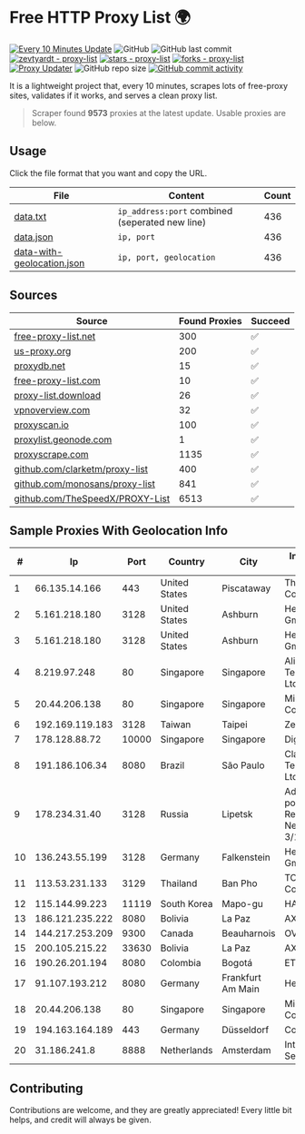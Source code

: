 
# Free HTTP Proxy List 🌍

[![Every 10 Minutes Update](https://github.com/mertguvencli/http-proxy-list/actions/workflows/main.yml/badge.svg?branch=main)](https://github.com/mertguvencli/http-proxy-list/actions/workflows/main.yml)
![GitHub](https://img.shields.io/github/license/mertguvencli/http-proxy-list)
![GitHub last commit](https://img.shields.io/github/last-commit/mertguvencli/http-proxy-list)
[![zevtyardt - proxy-list](https://img.shields.io/static/v1?label=zevtyardt&message=proxy-list&color=blue&logo=github)](https://github.com/zevtyardt/proxy-list "Go to GitHub repo")
[![stars - proxy-list](https://img.shields.io/github/stars/zevtyardt/proxy-list?style=social)](https://github.com/zevtyardt/proxy-list)
[![forks - proxy-list](https://img.shields.io/github/forks/zevtyardt/proxy-list?style=social)](https://github.com/zevtyardt/proxy-list)
[![Proxy Updater](https://github.com/zevtyardt/proxy-list/workflows/Proxy%20Updater/badge.svg)](https://github.com/zevtyardt/proxy-list/actions?query=workflow:"Proxy+Updater")
![GitHub repo size](https://img.shields.io/github/repo-size/zevtyardt/proxy-list)
[![GitHub commit activity](https://img.shields.io/github/commit-activity/m/zevtyardt/proxy-list?logo=commits)](https://github.com/zevtyardt/proxy-list/commits/main)

It is a lightweight project that, every 10 minutes, scrapes lots of free-proxy sites, validates if it works, and serves a clean proxy list.

> Scraper found **9573** proxies at the latest update. Usable proxies are below.

## Usage

Click the file format that you want and copy the URL.

|File|Content|Count|
|----|-------|-----|
|[data.txt](https://raw.githubusercontent.com/mertguvencli/http-proxy-list/main/proxy-list/data.txt)|`ip_address:port` combined (seperated new line)|436|
|[data.json](https://raw.githubusercontent.com/mertguvencli/http-proxy-list/main/proxy-list/data.json)|`ip, port`|436|
|[data-with-geolocation.json](https://raw.githubusercontent.com/mertguvencli/http-proxy-list/main/proxy-list/data-with-geolocation.json)|`ip, port, geolocation`|436|

## Sources

|Source|Found Proxies|Succeed|
|------|-------------|-------|
|[free-proxy-list.net](https://free-proxy-list.net)|300|✅|
|[us-proxy.org](https://www.us-proxy.org)|200|✅|
|[proxydb.net](http://proxydb.net)|15|✅|
|[free-proxy-list.com](https://free-proxy-list.com/?page=&port=&type%5B%5D=http&type%5B%5D=https&up_time=0&search=Search)|10|✅|
|[proxy-list.download](https://www.proxy-list.download/HTTP)|26|✅|
|[vpnoverview.com](https://vpnoverview.com/privacy/anonymous-browsing/free-proxy-servers)|32|✅|
|[proxyscan.io](https://www.proxyscan.io)|100|✅|
|[proxylist.geonode.com](https://proxylist.geonode.com/api/proxy-list?limit=300&page=1&sort_by=lastChecked&sort_type=desc&protocols=http,https)|1|✅|
|[proxyscrape.com](https://api.proxyscrape.com/v2/?request=displayproxies&protocol=http&timeout=10000&country=all&ssl=all&anonymity=all)|1135|✅|
|[github.com/clarketm/proxy-list](https://raw.githubusercontent.com/clarketm/proxy-list/master/proxy-list-raw.txt)|400|✅|
|[github.com/monosans/proxy-list](https://raw.githubusercontent.com/monosans/proxy-list/main/proxies/http.txt)|841|✅|
|[github.com/TheSpeedX/PROXY-List](https://raw.githubusercontent.com/TheSpeedX/PROXY-List/master/http.txt)|6513|✅|


## Sample Proxies With Geolocation Info

|#|Ip|Port|Country|City|Internet Service Provider|
|-|--|----|-------|----|-------------------------|
|1|66.135.14.166|443|United States|Piscataway|The Constant Company, LLC|
|2|5.161.218.180|3128|United States|Ashburn|Hetzner Online GmbH|
|3|5.161.218.180|3128|United States|Ashburn|Hetzner Online GmbH|
|4|8.219.97.248|80|Singapore|Singapore|Alibaba (US) Technology Co., Ltd.|
|5|20.44.206.138|80|Singapore|Singapore|Microsoft Corporation|
|6|192.169.119.183|3128|Taiwan|Taipei|Zenlayer Inc|
|7|178.128.88.72|10000|Singapore|Singapore|DigitalOcean, LLC|
|8|191.186.106.34|8080|Brazil|São Paulo|Claro NXT Telecomunicacoes Ltda|
|9|178.234.31.40|3128|Russia|Lipetsk|Address point-to-point Lipetsk Regional Public Network BBN-3/1/1 General|
|10|136.243.55.199|3128|Germany|Falkenstein|Hetzner Online GmbH|
|11|113.53.231.133|3129|Thailand|Ban Pho|TOT Public Company Limited|
|12|115.144.99.223|11119|South Korea|Mapo-gu|HAIonNet|
|13|186.121.235.222|8080|Bolivia|La Paz|AXS Bolivia S. A.|
|14|144.217.253.209|9300|Canada|Beauharnois|OVH SAS|
|15|200.105.215.22|33630|Bolivia|La Paz|AXS Bolivia S. A.|
|16|190.26.201.194|8080|Colombia|Bogotá|ETB - Colombia|
|17|91.107.193.212|8080|Germany|Frankfurt Am Main|Hetzner Online AG|
|18|20.44.206.138|80|Singapore|Singapore|Microsoft Corporation|
|19|194.163.164.189|443|Germany|Düsseldorf|Contabo GmbH|
|20|31.186.241.8|8888|Netherlands|Amsterdam|InterNAP Network Services|



## Contributing

Contributions are welcome, and they are greatly appreciated! Every
little bit helps, and credit will always be given.

